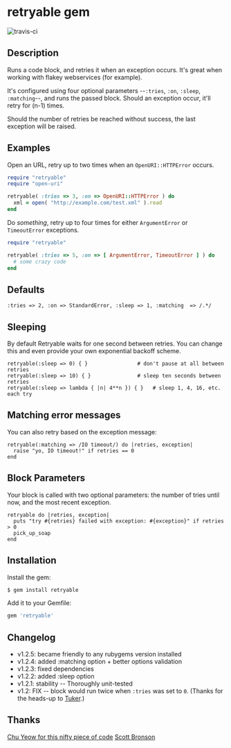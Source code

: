 retryable gem
=====

![travis-ci](http://travis-ci.org/nfedyashev/retryable.png)

Description
--------

Runs a code block, and retries it when an exception occurs. It's great when
working with flakey webservices (for example).

It's configured using four optional parameters --`:tries`, `:on`, `:sleep`, `:matching`--, and
runs the passed block. Should an exception occur, it'll retry for (n-1) times.

Should the number of retries be reached without success, the last exception
will be raised.


Examples
--------

Open an URL, retry up to two times when an `OpenURI::HTTPError` occurs.

``` ruby
require "retryable"
require "open-uri"

retryable( :tries => 3, :on => OpenURI::HTTPError ) do
  xml = open( "http://example.com/test.xml" ).read
end
```

Do _something_, retry up to four times for either `ArgumentError` or 
`TimeoutError` exceptions.

``` ruby
require "retryable"

retryable( :tries => 5, :on => [ ArgumentError, TimeoutError ] ) do
  # some crazy code
end
```

## Defaults

    :tries => 2, :on => StandardError, :sleep => 1, :matching  => /.*/ 

Sleeping
--------
By default Retryable waits for one second between retries. You can change this and even provide your own exponential backoff scheme.

```
retryable(:sleep => 0) { }                # don't pause at all between retries
retryable(:sleep => 10) { }               # sleep ten seconds between retries
retryable(:sleep => lambda { |n| 4**n }) { }   # sleep 1, 4, 16, etc. each try
```    

Matching error messages
--------
You can also retry based on the exception message:

```
retryable(:matching => /IO timeout/) do |retries, exception|
  raise "yo, IO timeout!" if retries == 0
end
```

Block Parameters
--------
Your block is called with two optional parameters: the number of tries until now, and the most recent exception.

```
retryable do |retries, exception|
  puts "try #{retries} failed with exception: #{exception}" if retries > 0
  pick_up_soap
end
```

Installation
-------

Install the gem:

``` bash
$ gem install retryable
```

Add it to your Gemfile:

``` ruby
gem 'retryable'
```


## Changelog

*  v1.2.5: became friendly to any rubygems version installed
*  v1.2.4: added :matching option + better options validation
*  v1.2.3: fixed dependencies
*  v1.2.2: added :sleep option
*  v1.2.1: stability -- Thoroughly unit-tested
*  v1.2: FIX -- block would run twice when `:tries` was set to `0`. (Thanks for the heads-up to [Tuker](http://github.com/tuker).)


## Thanks

[Chu Yeow for this nifty piece of code](http://blog.codefront.net/2008/01/14/retrying-code-blocks-in-ruby-on-exceptions-whatever/)
[Scott Bronson](https://github.com/bronson/retryable)


